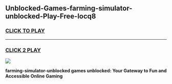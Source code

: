 
## Unblocked-Games-farming-simulator-unblocked-Play-Free-locq8
<h3>
<a href="https://premium76.site?title=farming-simulator-unblocked&ref=18A1">CLICK TO PLAY</a></h3>
<hr>

<h3>
<a href="https://premium76.site?title=farming-simulator-unblocked&ref=18A1">CLICK 2 PLAY</a>
  
</h3>

<a href="https://premium76.site?title=farming-simulator-unblocked&ref=18A1"><img src="https://clearcache.store/games.png"></a>


**farming-simulator-unblocked games unblocked: Your Gateway to Fun and Accessible Online Gaming**
